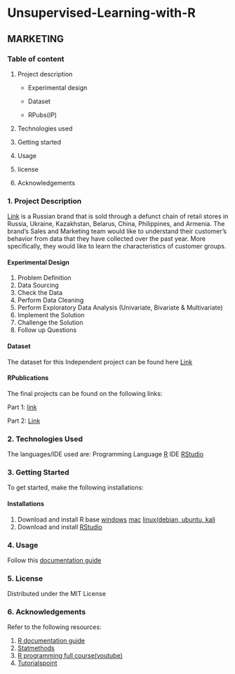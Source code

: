 # Unsupervised-Learning-with-R

## MARKETING

### Table of content
1. Project description

    - Experimental design
    
    - Dataset
    
    - RPubs(IP)
    
2. Technologies used
3. Getting started
4. Usage
5. license
6. Acknowledgements

### 1. Project Description
[Link](https://kiraplastinina.ru/) is a Russian brand that is sold through a defunct chain of retail stores in Russia, Ukraine, Kazakhstan, Belarus, China, Philippines, and Armenia. The brand’s Sales and Marketing team would like to understand their customer’s behavior from data that they have collected over the past year. More specifically, they would like to learn the characteristics of customer groups.

  #### Experimental Design
 1. Problem Definition
 2. Data Sourcing
 3. Check the Data
 4. Perform Data Cleaning
 5. Perform Exploratory Data Analysis  (Univariate, Bivariate & Multivariate)
 6. Implement the Solution
 7. Challenge the Solution
 8. Follow up Questions

  #### Dataset
 The dataset for this Independent project can be found here [Link](http://bit.ly/EcommerceCustomersDataset)
 
  #### RPublications
 The final projects can be found on the following links:
 
 Part 1: [link](https://rpubs.com/Hellen24/912347)
 
 Part 2: [Link]() 
 
### 2. Technologies Used
The languages/IDE used are:
Programming Language
  [R](https://www.rdocumentation.org/)
IDE
  [RStudio](https://www.rstudio.com/)
  
### 3. Getting Started
To get started, make the following installations:
  #### Installations
  1. Download and install R base
      [windows](https://cran.r-project.org/bin/windows/base/)
      [mac](https://cran.r-project.org/bin/macosx/)
      [linux(debian, ubuntu, kali](https://cran.r-project.org/)
  2. Download and install [RStudio](https://www.rstudio.com/)
  
 
### 4. Usage
Follow this [documentation guide](https://www.rdocumentation.org/)

### 5. License
Distributed under the MIT License

### 6. Acknowledgements
Refer to the following resources:
1. [R documentation guide](https://www.rdocumentation.org/)
2. [Statmethods](https://www.statmethods.net/r-tutorial/index.html)
3. [R programming full course(youtube)](https://www.youtube.com/watch?v=Q5g6lYUn6Q4)
4. [Tutorialspoint](https://www.tutorialspoint.com/r/index.htm)
 
 
